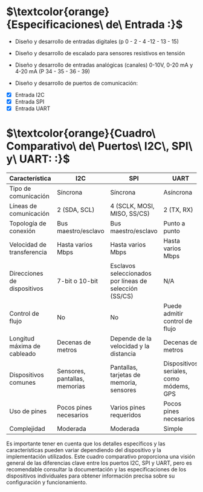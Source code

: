 
# $\textcolor{orange}{Especificaciones\ de\ Entrada :}$

- Diseño y desarrollo de entradas digitales (p 0 - 2 - 4 -12 - 13 - 15)
- Diseño y desarrollo de escalado para sensores resistivos en tensión
- Diseño y desarrollo de entradas analógicas (canales) 0-10V, 0-20 mA y 4-20 mA (P 34 - 35 - 36 - 39)




- Diseño y desarrollo de puertos de comunicación:
- [x] Entrada I2C
- [x] Entrada SPI
- [x] Entrada UART

# $\textcolor{orange}{Cuadro\ Comparativo\ de\ Puertos\ I2C\, SPI\ y\ UART: :}$


| Característica        | I2C                              | SPI                              | UART                            |
|-----------------------|----------------------------------|----------------------------------|---------------------------------|
| Tipo de comunicación  | Síncrona                         | Síncrona                         | Asíncrona                       |
| Líneas de comunicación| 2 (SDA, SCL)                     | 4 (SCLK, MOSI, MISO, SS/CS)      | 2 (TX, RX)                      |
| Topología de conexión | Bus maestro/esclavo              | Bus maestro/esclavo              | Punto a punto                   |
| Velocidad de transferencia | Hasta varios Mbps           | Hasta varios Mbps                | Hasta varios Mbps               |
| Direcciones de dispositivos | 7-bit o 10-bit               | Esclavos seleccionados por líneas de selección (SS/CS) | N/A                          |
| Control de flujo     | No                               | No                               | Puede admitir control de flujo  |
| Longitud máxima de cableado | Decenas de metros         | Depende de la velocidad y la distancia   | Decenas de metros           |
| Dispositivos comunes  | Sensores, pantallas, memorias    | Pantallas, tarjetas de memoria, sensores | Dispositivos seriales, como módems, GPS |
| Uso de pines          | Pocos pines necesarios           | Varios pines requeridos           | Pocos pines necesarios          |
| Complejidad           | Moderada                         | Moderada                         | Simple                          |

Es importante tener en cuenta que los detalles específicos y las características pueden variar dependiendo del dispositivo y la implementación utilizados. Este cuadro comparativo proporciona una visión general de las diferencias clave entre los puertos I2C, SPI y UART, pero es recomendable consultar la documentación y las especificaciones de los dispositivos individuales para obtener información precisa sobre su configuración y funcionamiento.
